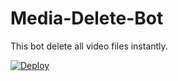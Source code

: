 # Media-Delete-Bot
This bot delete all video files instantly.


[![Deploy](https://www.herokucdn.com/deploy/button.svg)](https://heroku.com/deploy?template=https://github.com/mufad4rm4/Media-Delete-Bot)
